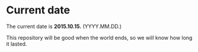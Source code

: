 # Current date

The current date is **2015.10.15.** (YYYY.MM.DD.)

This repository will be good when the world ends, so we will know how long it lasted.